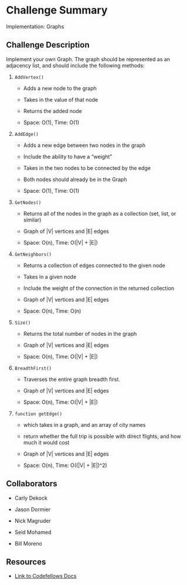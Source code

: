 # Challenge Summary
<!-- Short summary or background information -->
Implementation: Graphs

## Challenge Description
<!-- Description of the challenge -->
Implement your own Graph. The graph should be represented as an adjacency list, and should include the following methods:

1. `AddVertex()`

    - Adds a new node to the graph

    - Takes in the value of that node

    - Returns the added node

    - Space: O(1), Time: O(1)

1. `AddEdge()`

    - Adds a new edge between two nodes in the graph

    - Include the ability to have a “weight”

    - Takes in the two nodes to be connected by the edge

    - Both nodes should already be in the Graph

    - Space: O(1), Time: O(1)

1. `GetNodes()`

    - Returns all of the nodes in the graph as a collection (set, list, or similar)

    - Graph of |V| vertices and |E| edges

    - Space: O(n), Time: O(|V| + |E|)

1. `GetNeighbors()`

    - Returns a collection of edges connected to the given node

    - Takes in a given node

    - Include the weight of the connection in the returned collection

    - Graph of |V| vertices and |E| edges

    - Space: O(n), Time: O(n)

1. `Size()`

    - Returns the total number of nodes in the graph

    - Graph of |V| vertices and |E| edges

    - Space: O(n), Time: O(|V| + |E|)

1. `BreadthFirst()`

    - Traverses the entire graph breadth first.

    - Graph of |V| vertices and |E| edges

    - Space: O(n), Time: O(|V| + |E|)

1. `function getEdge()`

    - which takes in a graph, and an array of city names

    - return whether the full trip is possible with direct flights, and how much it would cost

    - Graph of |V| vertices and |E| edges

    - Space: O(n), Time: O((|V| + |E|)^2)

## Collaborators

- Carly Dekock

- Jason Dormier

- Nick Magruder

- Seid Mohamed

- Bill Moreno

## Resources

- [Link to Codefellows Docs](https://codefellows.github.io/common_curriculum/data_structures_and_algorithms/Code_401/class-35/resources/graphs.html)
